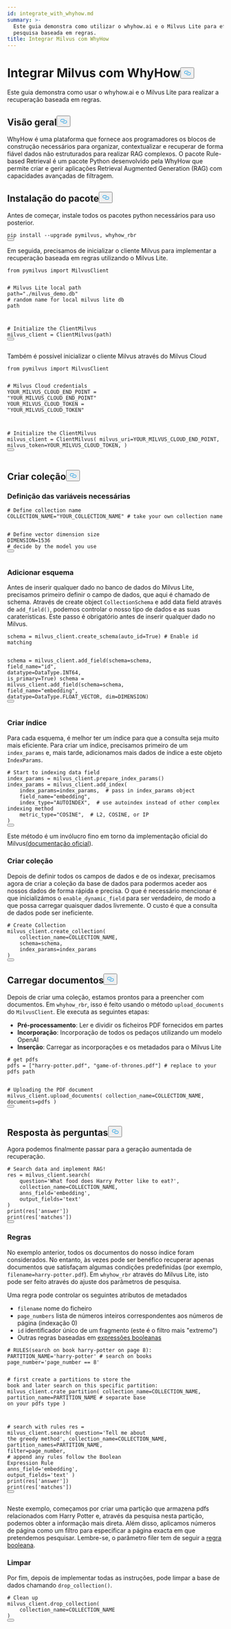 ```yaml
---
id: integrate_with_whyhow.md
summary: >-
  Este guia demonstra como utilizar o whyhow.ai e o Milvus Lite para efetuar a
  pesquisa baseada em regras.
title: Integrar Milvus com WhyHow
---
```

<h1 id="Integrate-Milvus-with-WhyHow" class="common-anchor-header">Integrar Milvus com WhyHow<button data-href="#Integrate-Milvus-with-WhyHow" class="anchor-icon" translate="no">
      <svg translate="no"
        aria-hidden="true"
        focusable="false"
        height="20"
        version="1.1"
        viewBox="0 0 16 16"
        width="16"
      >
        <path
          fill="#0092E4"
          fill-rule="evenodd"
          d="M4 9h1v1H4c-1.5 0-3-1.69-3-3.5S2.55 3 4 3h4c1.45 0 3 1.69 3 3.5 0 1.41-.91 2.72-2 3.25V8.59c.58-.45 1-1.27 1-2.09C10 5.22 8.98 4 8 4H4c-.98 0-2 1.22-2 2.5S3 9 4 9zm9-3h-1v1h1c1 0 2 1.22 2 2.5S13.98 12 13 12H9c-.98 0-2-1.22-2-2.5 0-.83.42-1.64 1-2.09V6.25c-1.09.53-2 1.84-2 3.25C6 11.31 7.55 13 9 13h4c1.45 0 3-1.69 3-3.5S14.5 6 13 6z"
        ></path>
      </svg>
    </button></h1><p>Este guia demonstra como usar o whyhow.ai e o Milvus Lite para realizar a recuperação baseada em regras.</p>
<h2 id="Overview" class="common-anchor-header">Visão geral<button data-href="#Overview" class="anchor-icon" translate="no">
      <svg translate="no"
        aria-hidden="true"
        focusable="false"
        height="20"
        version="1.1"
        viewBox="0 0 16 16"
        width="16"
      >
        <path
          fill="#0092E4"
          fill-rule="evenodd"
          d="M4 9h1v1H4c-1.5 0-3-1.69-3-3.5S2.55 3 4 3h4c1.45 0 3 1.69 3 3.5 0 1.41-.91 2.72-2 3.25V8.59c.58-.45 1-1.27 1-2.09C10 5.22 8.98 4 8 4H4c-.98 0-2 1.22-2 2.5S3 9 4 9zm9-3h-1v1h1c1 0 2 1.22 2 2.5S13.98 12 13 12H9c-.98 0-2-1.22-2-2.5 0-.83.42-1.64 1-2.09V6.25c-1.09.53-2 1.84-2 3.25C6 11.31 7.55 13 9 13h4c1.45 0 3-1.69 3-3.5S14.5 6 13 6z"
        ></path>
      </svg>
    </button></h2><p>WhyHow é uma plataforma que fornece aos programadores os blocos de construção necessários para organizar, contextualizar e recuperar de forma fiável dados não estruturados para realizar RAG complexos. O pacote Rule-based Retrieval é um pacote Python desenvolvido pela WhyHow que permite criar e gerir aplicações Retrieval Augmented Generation (RAG) com capacidades avançadas de filtragem.</p>
<h2 id="Installation" class="common-anchor-header">Instalação do pacote<button data-href="#Installation" class="anchor-icon" translate="no">
      <svg translate="no"
        aria-hidden="true"
        focusable="false"
        height="20"
        version="1.1"
        viewBox="0 0 16 16"
        width="16"
      >
        <path
          fill="#0092E4"
          fill-rule="evenodd"
          d="M4 9h1v1H4c-1.5 0-3-1.69-3-3.5S2.55 3 4 3h4c1.45 0 3 1.69 3 3.5 0 1.41-.91 2.72-2 3.25V8.59c.58-.45 1-1.27 1-2.09C10 5.22 8.98 4 8 4H4c-.98 0-2 1.22-2 2.5S3 9 4 9zm9-3h-1v1h1c1 0 2 1.22 2 2.5S13.98 12 13 12H9c-.98 0-2-1.22-2-2.5 0-.83.42-1.64 1-2.09V6.25c-1.09.53-2 1.84-2 3.25C6 11.31 7.55 13 9 13h4c1.45 0 3-1.69 3-3.5S14.5 6 13 6z"
        ></path>
      </svg>
    </button></h2><p>Antes de começar, instale todos os pacotes python necessários para uso posterior.</p>
<pre><code translate="no" class="language-shell">pip install --upgrade pymilvus, whyhow_rbr
<button class="copy-code-btn"></button></code></pre>
<p>Em seguida, precisamos de inicializar o cliente Milvus para implementar a recuperação baseada em regras utilizando o Milvus Lite.</p>
<pre><code translate="no" class="language-python"><span class="hljs-keyword">from</span> pymilvus <span class="hljs-keyword">import</span> MilvusClient

<span class="hljs-comment"># Milvus Lite local path</span>
path=<span class="hljs-string">&quot;./milvus_demo.db&quot;</span> <span class="hljs-comment"># random name for local milvus lite db path</span>

<span class="hljs-comment"># Initialize the ClientMilvus</span>
milvus_client = ClientMilvus(path)
<button class="copy-code-btn"></button></code></pre>
<p>Também é possível inicializar o cliente Milvus através do Milvus Cloud</p>
<pre><code translate="no" class="language-python"><span class="hljs-keyword">from</span> pymilvus <span class="hljs-keyword">import</span> MilvusClient

<span class="hljs-comment"># Milvus Cloud credentials</span>
YOUR_MILVUS_CLOUD_END_POINT = <span class="hljs-string">&quot;YOUR_MILVUS_CLOUD_END_POINT&quot;</span>
YOUR_MILVUS_CLOUD_TOKEN = <span class="hljs-string">&quot;YOUR_MILVUS_CLOUD_TOKEN&quot;</span>

<span class="hljs-comment"># Initialize the ClientMilvus</span>
milvus_client = ClientMilvus(
        milvus_uri=YOUR_MILVUS_CLOUD_END_POINT, 
        milvus_token=YOUR_MILVUS_CLOUD_TOKEN,
)
<button class="copy-code-btn"></button></code></pre>
<h2 id="Create-Collection" class="common-anchor-header">Criar coleção<button data-href="#Create-Collection" class="anchor-icon" translate="no">
      <svg translate="no"
        aria-hidden="true"
        focusable="false"
        height="20"
        version="1.1"
        viewBox="0 0 16 16"
        width="16"
      >
        <path
          fill="#0092E4"
          fill-rule="evenodd"
          d="M4 9h1v1H4c-1.5 0-3-1.69-3-3.5S2.55 3 4 3h4c1.45 0 3 1.69 3 3.5 0 1.41-.91 2.72-2 3.25V8.59c.58-.45 1-1.27 1-2.09C10 5.22 8.98 4 8 4H4c-.98 0-2 1.22-2 2.5S3 9 4 9zm9-3h-1v1h1c1 0 2 1.22 2 2.5S13.98 12 13 12H9c-.98 0-2-1.22-2-2.5 0-.83.42-1.64 1-2.09V6.25c-1.09.53-2 1.84-2 3.25C6 11.31 7.55 13 9 13h4c1.45 0 3-1.69 3-3.5S14.5 6 13 6z"
        ></path>
      </svg>
    </button></h2><h3 id="Defining-necessary-variables" class="common-anchor-header">Definição das variáveis necessárias</h3><pre><code translate="no" class="language-python"><span class="hljs-comment"># Define collection name</span>
COLLECTION_NAME=<span class="hljs-string">&quot;YOUR_COLLECTION_NAME&quot;</span> <span class="hljs-comment"># take your own collection name</span>

<span class="hljs-comment"># Define vector dimension size</span>
DIMENSION=<span class="hljs-number">1536</span> <span class="hljs-comment"># decide by the model you use</span>
<button class="copy-code-btn"></button></code></pre>
<h3 id="Add-schema" class="common-anchor-header">Adicionar esquema</h3><p>Antes de inserir qualquer dado no banco de dados do Milvus Lite, precisamos primeiro definir o campo de dados, que aqui é chamado de schema. Através de create object <code translate="no">CollectionSchema</code> e add data field através de <code translate="no">add_field()</code>, podemos controlar o nosso tipo de dados e as suas caraterísticas. Este passo é obrigatório antes de inserir qualquer dado no Milvus.</p>
<pre><code translate="no" class="language-python">schema = milvus_client.create_schema(auto_id=<span class="hljs-literal">True</span>) <span class="hljs-comment"># Enable id matching</span>

schema = milvus_client.add_field(schema=schema, field_name=<span class="hljs-string">&quot;id&quot;</span>, datatype=DataType.INT64, is_primary=<span class="hljs-literal">True</span>)
schema = milvus_client.add_field(schema=schema, field_name=<span class="hljs-string">&quot;embedding&quot;</span>, datatype=DataType.FLOAT_VECTOR, dim=DIMENSION)
<button class="copy-code-btn"></button></code></pre>
<h3 id="Create-index" class="common-anchor-header">Criar índice</h3><p>Para cada esquema, é melhor ter um índice para que a consulta seja muito mais eficiente. Para criar um índice, precisamos primeiro de um <code translate="no">index_params</code> e, mais tarde, adicionamos mais dados de índice a este objeto <code translate="no">IndexParams</code>.</p>
<pre><code translate="no" class="language-python"><span class="hljs-comment"># Start to indexing data field</span>
index_params = milvus_client.prepare_index_params()
index_params = milvus_client.add_index(
    index_params=index_params,  <span class="hljs-comment"># pass in index_params object</span>
    field_name=<span class="hljs-string">&quot;embedding&quot;</span>,
    index_type=<span class="hljs-string">&quot;AUTOINDEX&quot;</span>,  <span class="hljs-comment"># use autoindex instead of other complex indexing method</span>
    metric_type=<span class="hljs-string">&quot;COSINE&quot;</span>,  <span class="hljs-comment"># L2, COSINE, or IP</span>
)
<button class="copy-code-btn"></button></code></pre>
<p>Este método é um invólucro fino em torno da implementação oficial do Milvus<a href="https://milvus.io/api-reference/pymilvus/v2.4.x/MilvusClient/Management/add_index.md">(documentação oficial</a>).</p>
<h3 id="Create-collection" class="common-anchor-header">Criar coleção</h3><p>Depois de definir todos os campos de dados e de os indexar, precisamos agora de criar a coleção da base de dados para podermos aceder aos nossos dados de forma rápida e precisa. O que é necessário mencionar é que inicializámos o <code translate="no">enable_dynamic_field</code> para ser verdadeiro, de modo a que possa carregar quaisquer dados livremente. O custo é que a consulta de dados pode ser ineficiente.</p>
<pre><code translate="no" class="language-python"><span class="hljs-comment"># Create Collection</span>
milvus_client.create_collection(
    collection_name=COLLECTION_NAME,
    schema=schema,
    index_params=index_params
)
<button class="copy-code-btn"></button></code></pre>
<h2 id="Upload-documents" class="common-anchor-header">Carregar documentos<button data-href="#Upload-documents" class="anchor-icon" translate="no">
      <svg translate="no"
        aria-hidden="true"
        focusable="false"
        height="20"
        version="1.1"
        viewBox="0 0 16 16"
        width="16"
      >
        <path
          fill="#0092E4"
          fill-rule="evenodd"
          d="M4 9h1v1H4c-1.5 0-3-1.69-3-3.5S2.55 3 4 3h4c1.45 0 3 1.69 3 3.5 0 1.41-.91 2.72-2 3.25V8.59c.58-.45 1-1.27 1-2.09C10 5.22 8.98 4 8 4H4c-.98 0-2 1.22-2 2.5S3 9 4 9zm9-3h-1v1h1c1 0 2 1.22 2 2.5S13.98 12 13 12H9c-.98 0-2-1.22-2-2.5 0-.83.42-1.64 1-2.09V6.25c-1.09.53-2 1.84-2 3.25C6 11.31 7.55 13 9 13h4c1.45 0 3-1.69 3-3.5S14.5 6 13 6z"
        ></path>
      </svg>
    </button></h2><p>Depois de criar uma coleção, estamos prontos para a preencher com documentos. Em <code translate="no">whyhow_rbr</code>, isso é feito usando o método <code translate="no">upload_documents</code> do <code translate="no">MilvusClient</code>. Ele executa as seguintes etapas:</p>
<ul>
<li><strong>Pré-processamento</strong>: Ler e dividir os ficheiros PDF fornecidos em partes</li>
<li><strong>Incorporação</strong>: Incorporação de todos os pedaços utilizando um modelo OpenAI</li>
<li><strong>Inserção</strong>: Carregar as incorporações e os metadados para o Milvus Lite</li>
</ul>
<pre><code translate="no" class="language-python"><span class="hljs-comment"># get pdfs</span>
pdfs = [<span class="hljs-string">&quot;harry-potter.pdf&quot;</span>, <span class="hljs-string">&quot;game-of-thrones.pdf&quot;</span>] <span class="hljs-comment"># replace to your pdfs path</span>

<span class="hljs-comment"># Uploading the PDF document</span>
milvus_client.upload_documents(
    collection_name=COLLECTION_NAME,
    documents=pdfs
)
<button class="copy-code-btn"></button></code></pre>
<h2 id="Question-answering" class="common-anchor-header">Resposta às perguntas<button data-href="#Question-answering" class="anchor-icon" translate="no">
      <svg translate="no"
        aria-hidden="true"
        focusable="false"
        height="20"
        version="1.1"
        viewBox="0 0 16 16"
        width="16"
      >
        <path
          fill="#0092E4"
          fill-rule="evenodd"
          d="M4 9h1v1H4c-1.5 0-3-1.69-3-3.5S2.55 3 4 3h4c1.45 0 3 1.69 3 3.5 0 1.41-.91 2.72-2 3.25V8.59c.58-.45 1-1.27 1-2.09C10 5.22 8.98 4 8 4H4c-.98 0-2 1.22-2 2.5S3 9 4 9zm9-3h-1v1h1c1 0 2 1.22 2 2.5S13.98 12 13 12H9c-.98 0-2-1.22-2-2.5 0-.83.42-1.64 1-2.09V6.25c-1.09.53-2 1.84-2 3.25C6 11.31 7.55 13 9 13h4c1.45 0 3-1.69 3-3.5S14.5 6 13 6z"
        ></path>
      </svg>
    </button></h2><p>Agora podemos finalmente passar para a geração aumentada de recuperação.</p>
<pre><code translate="no" class="language-python"><span class="hljs-comment"># Search data and implement RAG!</span>
res = milvus_client.search(
    question=<span class="hljs-string">&#x27;What food does Harry Potter like to eat?&#x27;</span>,
    collection_name=COLLECTION_NAME,
    anns_field=<span class="hljs-string">&#x27;embedding&#x27;</span>,
    output_fields=<span class="hljs-string">&#x27;text&#x27;</span>
)
<span class="hljs-built_in">print</span>(res[<span class="hljs-string">&#x27;answer&#x27;</span>])
<span class="hljs-built_in">print</span>(res[<span class="hljs-string">&#x27;matches&#x27;</span>])
<button class="copy-code-btn"></button></code></pre>
<h3 id="Rules" class="common-anchor-header">Regras</h3><p>No exemplo anterior, todos os documentos do nosso índice foram considerados. No entanto, às vezes pode ser benéfico recuperar apenas documentos que satisfaçam algumas condições predefinidas (por exemplo, <code translate="no">filename=harry-potter.pdf</code>). Em <code translate="no">whyhow_rbr</code> através do Milvus Lite, isto pode ser feito através do ajuste dos parâmetros de pesquisa.</p>
<p>Uma regra pode controlar os seguintes atributos de metadados</p>
<ul>
<li><code translate="no">filename</code> nome do ficheiro</li>
<li><code translate="no">page_numbers</code> lista de números inteiros correspondentes aos números de página (indexação 0)</li>
<li><code translate="no">id</code> identificador único de um fragmento (este é o filtro mais "extremo")</li>
<li>Outras regras baseadas em <a href="https://milvus.io/docs/boolean.md">expressões booleanas</a></li>
</ul>
<pre><code translate="no" class="language-python"><span class="hljs-comment"># RULES(search on book harry-potter on page 8):</span>
PARTITION_NAME=<span class="hljs-string">&#x27;harry-potter&#x27;</span> <span class="hljs-comment"># search on books</span>
page_number=<span class="hljs-string">&#x27;page_number == 8&#x27;</span>

<span class="hljs-comment"># first create a partitions to store the book and later search on this specific partition:</span>
milvus_client.crate_partition(
    collection_name=COLLECTION_NAME,
    partition_name=PARTITION_NAME <span class="hljs-comment"># separate base on your pdfs type</span>
)

<span class="hljs-comment"># search with rules</span>
res = milvus_client.search(
    question=<span class="hljs-string">&#x27;Tell me about the greedy method&#x27;</span>,
    collection_name=COLLECTION_NAME,
    partition_names=PARTITION_NAME,
    <span class="hljs-built_in">filter</span>=page_number, <span class="hljs-comment"># append any rules follow the Boolean Expression Rule</span>
    anns_field=<span class="hljs-string">&#x27;embedding&#x27;</span>,
    output_fields=<span class="hljs-string">&#x27;text&#x27;</span>
)
<span class="hljs-built_in">print</span>(res[<span class="hljs-string">&#x27;answer&#x27;</span>])
<span class="hljs-built_in">print</span>(res[<span class="hljs-string">&#x27;matches&#x27;</span>])
<button class="copy-code-btn"></button></code></pre>
<p>Neste exemplo, começamos por criar uma partição que armazena pdfs relacionados com Harry Potter e, através da pesquisa nesta partição, podemos obter a informação mais direta. Além disso, aplicamos números de página como um filtro para especificar a página exacta em que pretendemos pesquisar. Lembre-se, o parâmetro filer tem de seguir a <a href="https://milvus.io/docs/boolean.md">regra booleana</a>.</p>
<h3 id="Clean-up" class="common-anchor-header">Limpar</h3><p>Por fim, depois de implementar todas as instruções, pode limpar a base de dados chamando <code translate="no">drop_collection()</code>.</p>
<pre><code translate="no" class="language-python"><span class="hljs-comment"># Clean up</span>
milvus_client.drop_collection(
    collection_name=COLLECTION_NAME
)
<button class="copy-code-btn"></button></code></pre>
